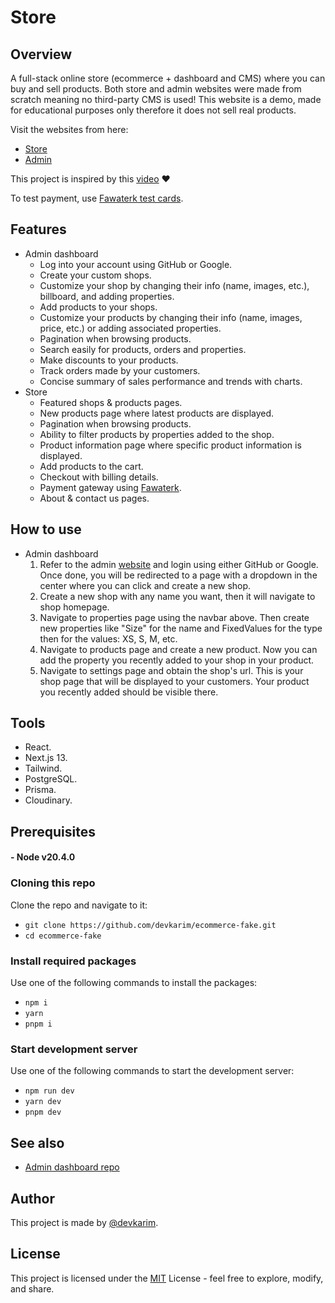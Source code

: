 # Store

## Overview

A full-stack online store (ecommerce + dashboard and CMS) where you can buy and sell products. Both store and admin websites were made from scratch meaning no third-party CMS is used! This website is a demo, made for educational purposes only therefore it does not sell real products.

Visit the websites from here:

- [Store](https://ecommerce-fake.karimwael.com)
- [Admin](https://admin.ecommerce-fake.karimwael.com)

This project is inspired by this [video](https://www.youtube.com/watch?v=5miHyP6lExg) ❤️

To test payment, use [Fawaterk test cards](https://fawaterak-api.readme.io/reference/test-cards).

## Features

- Admin dashboard
  - Log into your account using GitHub or Google.
  - Create your custom shops.
  - Customize your shop by changing their info (name, images, etc.), billboard, and adding properties.
  - Add products to your shops.
  - Customize your products by changing their info (name, images, price, etc.) or adding associated properties.
  - Pagination when browsing products.
  - Search easily for products, orders and properties.
  - Make discounts to your products.
  - Track orders made by your customers.
  - Concise summary of sales performance and trends with charts.
- Store
  - Featured shops & products pages.
  - New products page where latest products are displayed.
  - Pagination when browsing products.
  - Ability to filter products by properties added to the shop.
  - Product information page where specific product information is displayed.
  - Add products to the cart.
  - Checkout with billing details.
  - Payment gateway using [Fawaterk](https://fawaterk.com).
  - About & contact us pages.

## How to use

- Admin dashboard
  1. Refer to the admin [website](https://admin.ecommerce-fake.karimwael.com) and login using either GitHub or Google. Once done, you will be redirected to a page with a dropdown in the center where you can click and create a new shop.
  2. Create a new shop with any name you want, then it will navigate to shop homepage.
  3. Navigate to properties page using the navbar above. Then create new properties like "Size" for the name and FixedValues for the type then for the values: XS, S, M, etc.
  4. Navigate to products page and create a new product. Now you can add the property you recently added to your shop in your product.
  5. Navigate to settings page and obtain the shop's url. This is your shop page that will be displayed to your customers. Your product you recently added should be visible there.

## Tools

- React.
- Next.js 13.
- Tailwind.
- PostgreSQL.
- Prisma.
- Cloudinary.

## Prerequisites

#### - Node v20.4.0

### Cloning this repo

Clone the repo and navigate to it:

- `git clone https://github.com/devkarim/ecommerce-fake.git`
- `cd ecommerce-fake`

### Install required packages

Use one of the following commands to install the packages:

- `npm i`
- `yarn`
- `pnpm i`

### Start development server

Use one of the following commands to start the development server:

- `npm run dev`
- `yarn dev`
- `pnpm dev`

## See also

- [Admin dashboard repo](https://github.com/devkarim/ecommerce-fake-admin)

## Author

This project is made by [@devkarim](https://github.com/devkarim).

## License

This project is licensed under the [MIT](https://github.com/devkarim/ecommerce-fake/blob/main/LICENSE.md) License - feel free to explore, modify, and share.
